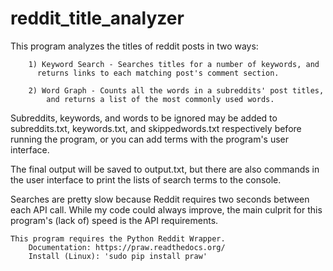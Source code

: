 reddit_title_analyzer
=====================

This program analyzes the titles of reddit posts in two ways:

 		1) Keyword Search - Searches titles for a number of keywords, and
		  returns links to each matching post's comment section.

		2) Word Graph - Counts all the words in a subreddits' post titles,
			and returns a list of the most commonly used words.

Subreddits, keywords, and words to be ignored may be added to
subreddits.txt, keywords.txt, and skippedwords.txt respectively
before running the program, or you can add terms with the program's
user interface.

The final output will be saved to output.txt, but there are also
commands in the user interface to print the lists of search terms 
to the console.

Searches are pretty slow because Reddit requires two seconds between
each API call. While my code could always improve, the main culprit
for this program's (lack of) speed is the API requirements.

	This program requires the Python Reddit Wrapper.
		Documentation: https://praw.readthedocs.org/
		Install (Linux): 'sudo pip install praw'


